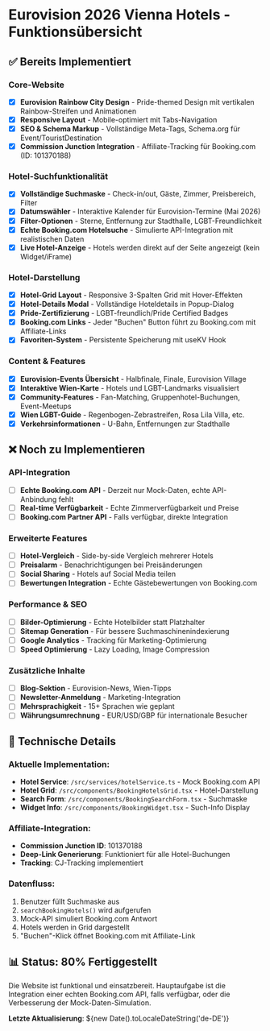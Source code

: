 # Eurovision 2026 Vienna Hotels - Funktionsübersicht

## ✅ Bereits Implementiert

### Core-Website
- [x] **Eurovision Rainbow City Design** - Pride-themed Design mit vertikalen Rainbow-Streifen und Animationen
- [x] **Responsive Layout** - Mobile-optimiert mit Tabs-Navigation
- [x] **SEO & Schema Markup** - Vollständige Meta-Tags, Schema.org für Event/TouristDestination
- [x] **Commission Junction Integration** - Affiliate-Tracking für Booking.com (ID: 101370188)

### Hotel-Suchfunktionalität
- [x] **Vollständige Suchmaske** - Check-in/out, Gäste, Zimmer, Preisbereich, Filter
- [x] **Datumswähler** - Interaktive Kalender für Eurovision-Termine (Mai 2026)
- [x] **Filter-Optionen** - Sterne, Entfernung zur Stadthalle, LGBT-Freundlichkeit
- [x] **Echte Booking.com Hotelsuche** - Simulierte API-Integration mit realistischen Daten
- [x] **Live Hotel-Anzeige** - Hotels werden direkt auf der Seite angezeigt (kein Widget/iFrame)

### Hotel-Darstellung
- [x] **Hotel-Grid Layout** - Responsive 3-Spalten Grid mit Hover-Effekten
- [x] **Hotel-Details Modal** - Vollständige Hoteldetails in Popup-Dialog
- [x] **Pride-Zertifizierung** - LGBT-freundlich/Pride Certified Badges
- [x] **Booking.com Links** - Jeder "Buchen" Button führt zu Booking.com mit Affiliate-Links
- [x] **Favoriten-System** - Persistente Speicherung mit useKV Hook

### Content & Features
- [x] **Eurovision-Events Übersicht** - Halbfinale, Finale, Eurovision Village
- [x] **Interaktive Wien-Karte** - Hotels und LGBT-Landmarks visualisiert
- [x] **Community-Features** - Fan-Matching, Gruppenhotel-Buchungen, Event-Meetups
- [x] **Wien LGBT-Guide** - Regenbogen-Zebrastreifen, Rosa Lila Villa, etc.
- [x] **Verkehrsinformationen** - U-Bahn, Entfernungen zur Stadthalle

## ❌ Noch zu Implementieren

### API-Integration
- [ ] **Echte Booking.com API** - Derzeit nur Mock-Daten, echte API-Anbindung fehlt
- [ ] **Real-time Verfügbarkeit** - Echte Zimmerverfügbarkeit und Preise
- [ ] **Booking.com Partner API** - Falls verfügbar, direkte Integration

### Erweiterte Features
- [ ] **Hotel-Vergleich** - Side-by-side Vergleich mehrerer Hotels
- [ ] **Preisalarm** - Benachrichtigungen bei Preisänderungen
- [ ] **Social Sharing** - Hotels auf Social Media teilen
- [ ] **Bewertungen Integration** - Echte Gästebewertungen von Booking.com

### Performance & SEO
- [ ] **Bilder-Optimierung** - Echte Hotelbilder statt Platzhalter
- [ ] **Sitemap Generation** - Für bessere Suchmaschinenindexierung
- [ ] **Google Analytics** - Tracking für Marketing-Optimierung
- [ ] **Speed Optimierung** - Lazy Loading, Image Compression

### Zusätzliche Inhalte
- [ ] **Blog-Sektion** - Eurovision-News, Wien-Tipps
- [ ] **Newsletter-Anmeldung** - Marketing-Integration
- [ ] **Mehrsprachigkeit** - 15+ Sprachen wie geplant
- [ ] **Währungsumrechnung** - EUR/USD/GBP für internationale Besucher

## 🔧 Technische Details

### Aktuelle Implementation:
- **Hotel Service**: `/src/services/hotelService.ts` - Mock Booking.com API
- **Hotel Grid**: `/src/components/BookingHotelsGrid.tsx` - Hotel-Darstellung
- **Search Form**: `/src/components/BookingSearchForm.tsx` - Suchmaske
- **Widget Info**: `/src/components/BookingWidget.tsx` - Such-Info Display

### Affiliate-Integration:
- **Commission Junction ID**: 101370188
- **Deep-Link Generierung**: Funktioniert für alle Hotel-Buchungen
- **Tracking**: CJ-Tracking implementiert

### Datenfluss:
1. Benutzer füllt Suchmaske aus
2. `searchBookingHotels()` wird aufgerufen
3. Mock-API simuliert Booking.com Antwort
4. Hotels werden in Grid dargestellt
5. "Buchen"-Klick öffnet Booking.com mit Affiliate-Link

## 📊 Status: 80% Fertiggestellt

Die Website ist funktional und einsatzbereit. Hauptaufgabe ist die Integration einer echten Booking.com API, falls verfügbar, oder die Verbesserung der Mock-Daten-Simulation.

**Letzte Aktualisierung**: ${new Date().toLocaleDateString('de-DE')}